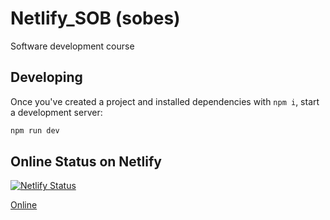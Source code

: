 # Netlify_SOB (sobes)

Software development course

## Developing

Once you've created a project and installed dependencies with `npm i`, start a development server:

```bash
npm run dev
```

## Online Status on Netlify

[![Netlify Status](https://api.netlify.com/api/v1/badges/9c85935f-aeef-494a-b114-b3ea94eb79a7/deploy-status)](https://app.netlify.com/sites/sobes/deploys)

[Online](https://sobes.netlify.app/)